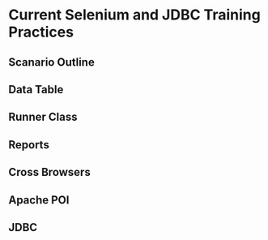 # Current Selenium and JDBC Training Practices

## Scanario Outline
## Data Table
## Runner Class
## Reports
## Cross Browsers
## Apache POI
## JDBC
